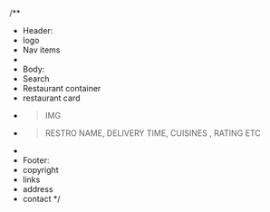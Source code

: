 /**
 * Header:
 * logo
 * Nav items
 * 
 * Body:
 * Search
 * Restaurant container
 * restaurant card
 * > IMG
 * >RESTRO NAME, DELIVERY TIME, CUISINES , RATING ETC
 * 
 * Footer:
 * copyright
 * links
 * address
 * contact
 */